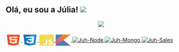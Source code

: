 
## Olá, eu sou a Júlia! <img src="https://raw.githubusercontent.com/iampavangandhi/iampavangandhi/master/gifs/Hi.gif" width="30px"></h2>

<div align="center">
  <a href="https://github.com/JuhRodrigues">
  <img  height="180em" src="https://github-readme-stats.vercel.app/api?username=juhrodrigues&show_icons=true&theme=onedark&include_all_commits=true&count_private=true"/>
<!--   <img height="180em" src="https://github-readme-stats.vercel.app/api/top-langs/?username=juhrodrigues&layout=compact&langs_count=7&theme=onedark"/> -->
</div>
  
<div style="display: inline_block"><br>

<img align="center" alt="Juh-HTML" height="30" width="40" src="https://raw.githubusercontent.com/devicons/devicon/master/icons/html5/html5-original.svg">

  <img align="center" alt="Juh-CSS" height="30" width="40" src="https://raw.githubusercontent.com/devicons/devicon/master/icons/css3/css3-original.svg">

  <img align="center" alt="Juh-Js" height="30" width="40" src="https://raw.githubusercontent.com/devicons/devicon/master/icons/javascript/javascript-plain.svg">


  <img align="center" alt="Juh-Kotlin" height="30" width="40" src="https://raw.githubusercontent.com/devicons/devicon/master/icons/kotlin/kotlin-original.svg"/>

  <img align="center" alt="Juh-Node" height="30" width="40" src="https://cdn.jsdelivr.net/gh/devicons/devicon/icons/nodejs/nodejs-original.svg" />
          
  
  <img align="center" alt="Juh-Mongo" height="30" width="40" src="https://cdn.jsdelivr.net/gh/devicons/devicon/icons/mongodb/mongodb-original.svg" /> 
  
  <img align="center" alt="Juh-Sales" height="30" width="40" src="https://cdn.jsdelivr.net/gh/devicons/devicon/icons/salesforce/salesforce-original.svg" /> 

</div>
  
  ##
 
